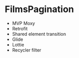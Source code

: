 # FilmsPagination
- MVP Moxy
- Retrofit
- Shared element transition
- Glide
- Lottie
- Recycler filter

